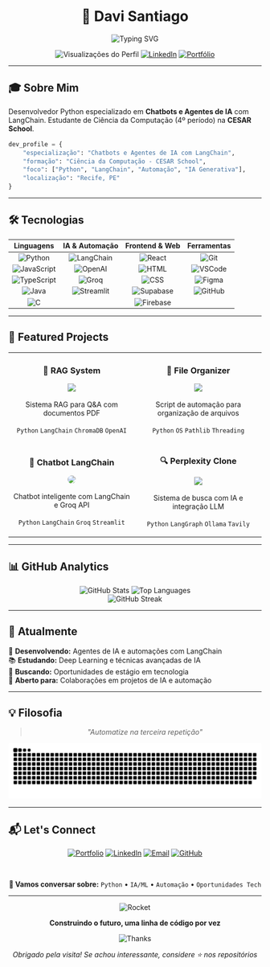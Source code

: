 <div align="center">

# 👋 Davi Santiago

<img src="https://readme-typing-svg.herokuapp.com?font=Fira+Code&size=24&duration=2000&pause=1000&color=00D9FF&center=true&vCenter=true&width=600&lines=Desenvolvedor+Python;Chatbots+e+Agentes+de+IA;LangChain+%7C+Automação" alt="Typing SVG" />

![Visualizações do Perfil](https://komarev.com/ghpvc/?username=DaviSantiago01&color=0e75b6&style=flat)
[![LinkedIn](https://img.shields.io/badge/LinkedIn-Conectar-blue?style=flat&logo=linkedin)](https://www.linkedin.com/in/davi-santiago-a94284334/)
[![Portfólio](https://img.shields.io/badge/Portfólio-Ver-orange?style=flat&logo=web)](https://portfolio-davi-santiago.vercel.app/)

</div>

---

## 🎓 Sobre Mim

Desenvolvedor Python especializado em **Chatbots e Agentes de IA** com LangChain. Estudante de Ciência da Computação (4º período) na **CESAR School**.

```python
dev_profile = {
    "especialização": "Chatbots e Agentes de IA com LangChain",
    "formação": "Ciência da Computação - CESAR School",
    "foco": ["Python", "LangChain", "Automação", "IA Generativa"],
    "localização": "Recife, PE"
}
```

---

## 🛠️ Tecnologias

<div align="center">

| **Linguagens** | **IA & Automação** | **Frontend & Web** | **Ferramentas** |
|:---:|:---:|:---:|:---:|
| ![Python](https://skillicons.dev/icons?i=python) | ![LangChain](https://img.shields.io/badge/LangChain-1C3C3C?style=for-the-badge&logo=chainlink&logoColor=white) | ![React](https://skillicons.dev/icons?i=react) | ![Git](https://skillicons.dev/icons?i=git) |
| ![JavaScript](https://skillicons.dev/icons?i=js) | ![OpenAI](https://img.shields.io/badge/OpenAI-412991?style=for-the-badge&logo=openai&logoColor=white) | ![HTML](https://skillicons.dev/icons?i=html) | ![VSCode](https://skillicons.dev/icons?i=vscode) |
| ![TypeScript](https://skillicons.dev/icons?i=ts) | ![Groq](https://img.shields.io/badge/Groq-FF6B35?style=for-the-badge&logo=ai&logoColor=white) | ![CSS](https://skillicons.dev/icons?i=css) | ![Figma](https://skillicons.dev/icons?i=figma) |
| ![Java](https://skillicons.dev/icons?i=java) | ![Streamlit](https://img.shields.io/badge/Streamlit-FF4B4B?style=for-the-badge&logo=streamlit&logoColor=white) | ![Supabase](https://skillicons.dev/icons?i=supabase) | ![GitHub](https://skillicons.dev/icons?i=github) |
| ![C](https://skillicons.dev/icons?i=c) | | ![Firebase](https://skillicons.dev/icons?i=firebase) | |

</div>

---

## 🚀 Featured Projects

<div align="center">
<table>
<tr>
<td width="50%">
<h3 align="center">🤖 RAG System</h3>
<div align="center">  
<a href="https://github.com/DaviSantiago01/Langchain-Rag-System" target="_blank"><img src="https://github-readme-stats.vercel.app/api/pin/?username=DaviSantiago01&repo=Langchain-Rag-System&theme=react&border_color=61dafb&border_radius=10"></a>
</div>
<p align="center">
Sistema RAG para Q&A com documentos PDF
<br><br>
<code>Python</code> <code>LangChain</code> <code>ChromaDB</code> <code>OpenAI</code>
</p>
</td>
<td width="50%">
<h3 align="center">📁 File Organizer</h3>
<div align="center">
<a href="https://github.com/DaviSantiago01/Organizador-De-Arquivos-Py" target="_blank"><img src="https://github-readme-stats.vercel.app/api/pin/?username=DaviSantiago01&repo=Organizador-De-Arquivos-Py&theme=react&border_color=61dafb&border_radius=10"></a>
</div>
<p align="center">
Script de automação para organização de arquivos
<br><br>
<code>Python</code> <code>OS</code> <code>Pathlib</code> <code>Threading</code>
</p>
</td>
</tr>
<tr>
<td width="50%">
<h3 align="center">🤖 Chatbot LangChain</h3>
<div align="center">
<a href="https://github.com/DaviSantiago01" target="_blank"><img src="https://via.placeholder.com/400x200/0D1117/00D9FF?text=Chatbot+LangChain+Groq" style="border-radius:10px"></a>
</div>
<p align="center">
Chatbot inteligente com LangChain e Groq API
<br><br>
<code>Python</code> <code>LangChain</code> <code>Groq</code> <code>Streamlit</code>
</p>
</td>
<td width="50%">
<h3 align="center">🔍 Perplexity Clone</h3>
<div align="center">
<a href="https://github.com/DaviSantiago01/Perplexity-Clone-LangGraph" target="_blank"><img src="https://github-readme-stats.vercel.app/api/pin/?username=DaviSantiago01&repo=Perplexity-Clone-LangGraph&theme=react&border_color=61dafb&border_radius=10"></a>
</div>
<p align="center">
Sistema de busca com IA e integração LLM
<br><br>
<code>Python</code> <code>LangGraph</code> <code>Ollama</code> <code>Tavily</code>
</p>
</td>
</tr>
</table>
</div>

---

## 📊 GitHub Analytics

<div align="center">
<img height="180em" src="https://github-readme-stats.vercel.app/api?username=DaviSantiago01&show_icons=true&theme=react&count_private=true&include_all_commits=true&border_radius=10&border_color=61dafb" alt="GitHub Stats" />
<img height="180em" src="https://github-readme-stats.vercel.app/api/top-langs/?username=DaviSantiago01&layout=compact&theme=react&count_private=true&border_radius=10&border_color=61dafb" alt="Top Languages" />
</div>

<div align="center">
<img src="https://github-readme-streak-stats.herokuapp.com/?user=DaviSantiago01&theme=react&border_radius=10&border=61dafb" alt="GitHub Streak" />
</div>

---

## 🎯 Atualmente

🔭 **Desenvolvendo:** Agentes de IA e automações com LangChain  
📚 **Estudando:** Deep Learning e técnicas avançadas de IA  
💼 **Buscando:** Oportunidades de estágio em tecnologia  
🤝 **Aberto para:** Colaborações em projetos de IA e automação

---

## 💡 Filosofia

<div align="center">

> *"Automatize na terceira repetição"*

<img src="https://raw.githubusercontent.com/Platane/snk/output/github-contribution-grid-snake-dark.svg" alt="Snake animation" />

</div>

---

## 📬 Let's Connect

<div align="center">

[![Portfolio](https://img.shields.io/badge/Portfolio-FF5722?style=for-the-badge&logo=todoist&logoColor=white)](https://portfolio-davi-santiago.vercel.app/)
[![LinkedIn](https://img.shields.io/badge/LinkedIn-0077B5?style=for-the-badge&logo=linkedin&logoColor=white)](https://www.linkedin.com/in/davi-santiago-a94284334/)
[![Email](https://img.shields.io/badge/Gmail-D14836?style=for-the-badge&logo=gmail&logoColor=white)](mailto:daaviisantiago@gmail.com)
[![GitHub](https://img.shields.io/badge/Main_Profile-181717?style=for-the-badge&logo=github&logoColor=white)](https://github.com/daviscpr2)

<br>

**💬 Vamos conversar sobre:** `Python` • `IA/ML` • `Automação` • `Oportunidades Tech`

</div>

---

<div align="center">

<img src="https://raw.githubusercontent.com/Tarikul-Islam-Anik/Animated-Fluent-Emojis/master/Emojis/Travel%20and%20places/Rocket.png" alt="Rocket" width="25" />

**Construindo o futuro, uma linha de código por vez**

<img src="https://raw.githubusercontent.com/Tarikul-Islam-Anik/Animated-Fluent-Emojis/master/Emojis/Hand%20gestures/Folded%20Hands%20Light%20Skin%20Tone.png" alt="Thanks" width="25" />

*Obrigado pela visita! Se achou interessante, considere ⭐ nos repositórios*

</div>
